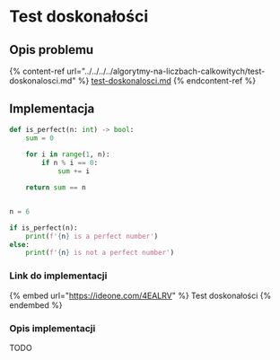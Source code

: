 # Test doskonałości

## Opis problemu

{% content-ref url="../../../../algorytmy-na-liczbach-calkowitych/test-doskonalosci.md" %}
[test-doskonalosci.md](../../../../algorytmy-na-liczbach-calkowitych/test-doskonalosci.md)
{% endcontent-ref %}

## Implementacja

```python
def is_perfect(n: int) -> bool:
    sum = 0
    
    for i in range(1, n):
        if n % i == 0:
            sum += i

    return sum == n


n = 6

if is_perfect(n):
    print(f'{n} is a perfect number')
else:
    print(f'{n} is not a perfect number')
```

### Link do implementacji

{% embed url="https://ideone.com/4EALRV" %}
Test doskonałości
{% endembed %}

### Opis implementacji

TODO
